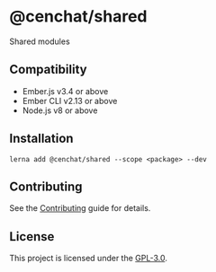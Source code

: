 @cenchat/shared
==============================================================================

Shared modules


Compatibility
------------------------------------------------------------------------------

* Ember.js v3.4 or above
* Ember CLI v2.13 or above
* Node.js v8 or above


Installation
------------------------------------------------------------------------------

```
lerna add @cenchat/shared --scope <package> --dev
```


Contributing
------------------------------------------------------------------------------

See the [Contributing](CONTRIBUTING.md) guide for details.


License
------------------------------------------------------------------------------

This project is licensed under the [GPL-3.0](../../LICENSE).
